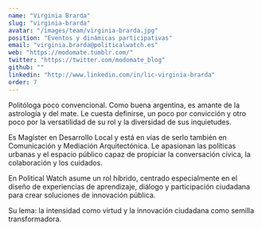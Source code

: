 ```yaml
---
name: "Virginia Brarda"
slug: "virginia-brarda"
avatar: "/images/team/virginia-brarda.jpg"
position: "Eventos y dinámicas participativas"
email: "virginia.brarda@politicalwatch.es"
web: "https://modomate.tumblr.com/"
twitter: "https://twitter.com/modomate_blog"
github: ""
linkedin: "http://www.linkedin.com/in/lic-virginia-brarda"
order: 7
---
```


Politóloga poco convencional. Como buena argentina, es amante de la astrología y del mate. Le cuesta definirse, un poco por convicción y otro poco por la versatilidad de su rol y la diversidad de sus inquietudes.

Es Magíster en Desarrollo Local y está en vías de serlo también en Comunicación y Mediación Arquitectónica. Le apasionan las políticas urbanas y el espacio público capaz de propiciar la conversación cívica, la colaboración y los cuidados.

En Political Watch asume un rol híbrido, centrado especialmente en el diseño de experiencias de aprendizaje, diálogo y participación ciudadana para crear soluciones de innovación pública.

Su lema: la intensidad como virtud y la innovación ciudadana como semilla transformadora.
